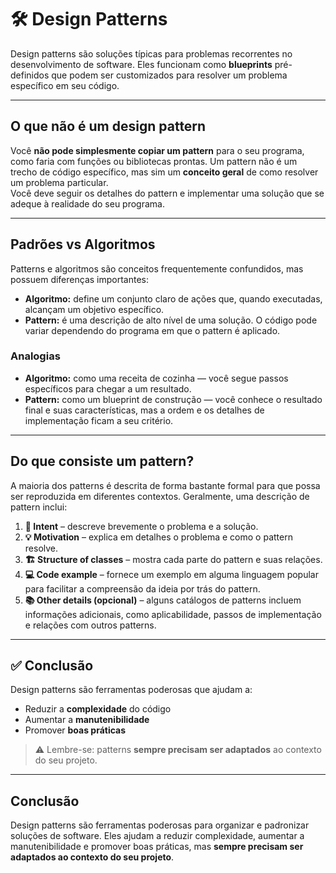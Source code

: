 # 🛠️ Design Patterns

Design patterns são soluções típicas para problemas recorrentes no desenvolvimento de software. Eles funcionam como **blueprints** pré-definidos que podem ser customizados para resolver um problema específico em seu código.

---

## O que não é um design pattern

Você **não pode simplesmente copiar um pattern** para o seu programa, como faria com funções ou bibliotecas prontas. Um pattern não é um trecho de código específico, mas sim um **conceito geral** de como resolver um problema particular.  
Você deve seguir os detalhes do pattern e implementar uma solução que se adeque à realidade do seu programa.

---

## Padrões vs Algoritmos

Patterns e algoritmos são conceitos frequentemente confundidos, mas possuem diferenças importantes:

- **Algoritmo:** define um conjunto claro de ações que, quando executadas, alcançam um objetivo específico.  
- **Pattern:** é uma descrição de alto nível de uma solução. O código pode variar dependendo do programa em que o pattern é aplicado.

### Analogias

- **Algoritmo:** como uma receita de cozinha — você segue passos específicos para chegar a um resultado.  
- **Pattern:** como um blueprint de construção — você conhece o resultado final e suas características, mas a ordem e os detalhes de implementação ficam a seu critério.

---

## Do que consiste um pattern?

A maioria dos patterns é descrita de forma bastante formal para que possa ser reproduzida em diferentes contextos. Geralmente, uma descrição de pattern inclui:

1. **🎯 Intent** – descreve brevemente o problema e a solução.  
2. **💡 Motivation** – explica em detalhes o problema e como o pattern resolve.  
3. **🏗️ Structure of classes** – mostra cada parte do pattern e suas relações.  
4. **💻 Code example** – fornece um exemplo em alguma linguagem popular para facilitar a compreensão da ideia por trás do pattern.  
5. **📚 Other details (opcional)** – alguns catálogos de patterns incluem informações adicionais, como aplicabilidade, passos de implementação e relações com outros patterns.

---

## ✅ Conclusão

Design patterns são ferramentas poderosas que ajudam a:

- Reduzir a **complexidade** do código  
- Aumentar a **manutenibilidade**  
- Promover **boas práticas**  

> ⚠️ Lembre-se: patterns **sempre precisam ser adaptados** ao contexto do seu projeto.

---

## Conclusão

Design patterns são ferramentas poderosas para organizar e padronizar soluções de software. Eles ajudam a reduzir complexidade, aumentar a manutenibilidade e promover boas práticas, mas **sempre precisam ser adaptados ao contexto do seu projeto**.
